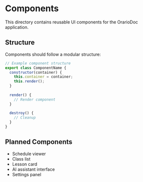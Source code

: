 # Components

This directory contains reusable UI components for the OrarioDoc application.

## Structure

Components should follow a modular structure:

```javascript
// Example component structure
export class ComponentName {
  constructor(container) {
    this.container = container;
    this.render();
  }
  
  render() {
    // Render component
  }
  
  destroy() {
    // Cleanup
  }
}
```

## Planned Components

- Schedule viewer
- Class list
- Lesson card
- AI assistant interface
- Settings panel
